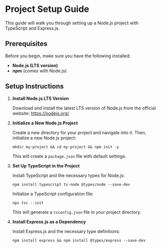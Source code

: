 # Project Setup Guide

This guide will walk you through setting up a Node.js project with TypeScript and Express.js.

## Prerequisites

Before you begin, make sure you have the following installed:

- **Node.js (LTS version)**
- **npm** (comes with Node.js)

## Setup Instructions

1. **Install Node.js LTS Version**

   Download and install the latest LTS version of Node.js from the official website: https://nodejs.org/

2. **Initialize a New Node.js Project**

   Create a new directory for your project and navigate into it. Then, initialize a new Node.js project:

   `mkdir my-project && cd my-project && npm init -y`

   This will create a `package.json` file with default settings.

3. **Set Up TypeScript in the Project**

   Install TypeScript and the necessary types for Node.js:

   `npm install typescript ts-node @types/node --save-dev`

   Initialize a TypeScript configuration file:

   `npx tsc --init`

   This will generate a `tsconfig.json` file in your project directory.

4. **Install Express.js as a Dependency**

   Install Express.js and the necessary type definitions:

   `npm install express && npm install @types/express --save-dev`
